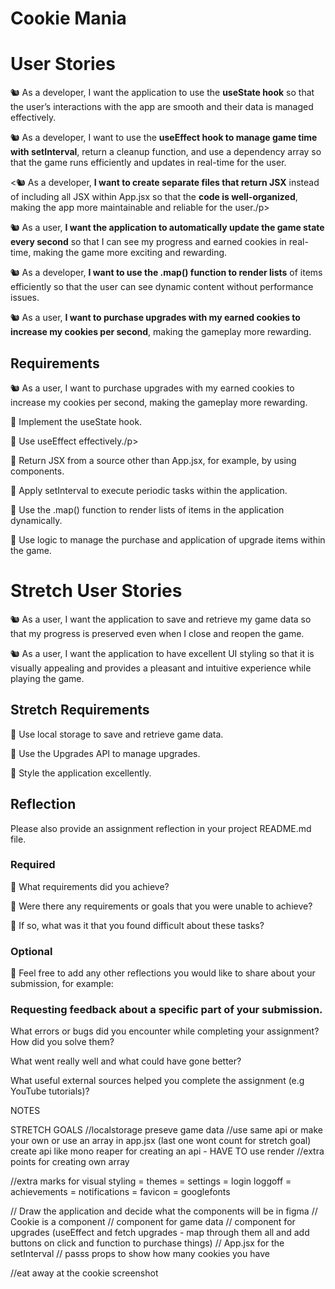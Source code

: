 # Cookie Mania

<h1>User Stories</h1>
<p>🐿️ As a developer, I want the application to use the <strong>useState hook</strong> so that the user’s interactions with the app are smooth and their data is managed effectively.</p>
<p>🐿️ As a developer, I want to use the <strong>useEffect hook to manage game time with setInterval</strong>, return a cleanup function, and use a dependency array so that the game runs efficiently and updates in real-time for the user.</p>
<p><🐿️ As a developer, <strong>I want to create separate files that return JSX</strong> instead of including all JSX within App.jsx so that the <strong>code is well-organized</strong>, making the app more maintainable and reliable for the user./p>
<p>🐿️ As a user, <strong>I want the application to automatically update the game state every second</strong> so that I can see my progress and earned cookies in real-time, making the game more exciting and rewarding.</p>
<p>🐿️ As a developer, <strong>I want to use the .map() function to render lists</strong> of items efficiently so that the user can see dynamic content without performance issues.</p>
<p>🐿️ As a user, <strong>I want to purchase upgrades with my earned cookies to increase my cookies per second</strong>, making the gameplay more rewarding.</p>

<h2>Requirements</h2>
<p>🐿️ As a user, I want to purchase upgrades with my earned cookies to increase my cookies per second, making the gameplay more rewarding.</p>
<p>🎯 Implement the useState hook.</p>
<p>🎯 Use useEffect effectively./p>
<p>🎯 Return JSX from a source other than App.jsx, for example, by using components.</p>
<p>🎯 Apply setInterval to execute periodic tasks within the application. </p>                          
<p>🎯 Use the .map() function to render lists of items in the application dynamically.</p>
<p>🎯 Use logic to manage the purchase and application of upgrade items within the game.</p>

<h1>Stretch User Stories</h1>
<p>🐿️ As a user, I want the application to save and retrieve my game data so that my progress is preserved even when I close and reopen the game.</p>   
<p>🐿️ As a user, I want the application to have excellent UI styling so that it is visually appealing and provides a pleasant and intuitive experience while playing the game.</p>

<h2>Stretch Requirements</h2>
<p>🏹 Use local storage to save and retrieve game data.</p>   
<p>🏹 Use the Upgrades API to manage upgrades.</p>   
<p>🏹 Style the application excellently.</p>

<h2>Reflection</h2>
<p>Please also provide an assignment reflection in your project README.md file.</p>

<h3>Required</h3>
<p>🎯 What requirements did you achieve?</p>   
<p>🎯 Were there any requirements or goals that you were unable to achieve?</p>   
<p>🎯 If so, what was it that you found difficult about these tasks?</p>

<h3>Optional</h3>
<p>🏹 Feel free to add any other reflections you would like to share about your submission, for example:</p>

<h3>Requesting feedback about a specific part of your submission.</h3>
<p>What errors or bugs did you encounter while completing your assignment? How did you solve them?</p>   
<p>What went really well and what could have gone better?</p>   
<p>What useful external sources helped you complete the assignment (e.g YouTube tutorials)?</p>

NOTES

STRETCH GOALS
//localstorage preseve game data
//use same api or make your own or use an array in app.jsx (last one wont count for stretch goal) create api like mono reaper for creating an api - HAVE TO use render
//extra points for creating own array

//extra marks for visual styling = themes = settings = login loggoff = achievements = notifications = favicon = googlefonts

// Draw the application and decide what the components will be in figma
// Cookie is a component
// component for game data
// component for upgrades (useEffect and fetch upgrades - map through them all and add buttons on click and function to purchase things)
// App.jsx for the setInterval
// passs props to show how many cookies you have

//eat away at the cookie screenshot
